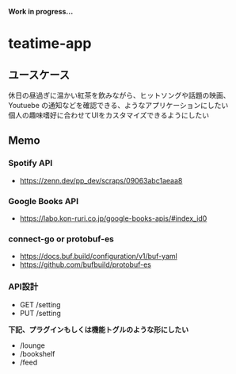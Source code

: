 **Work in progress...**
# teatime-app
## ユースケース
休日の昼過ぎに温かい紅茶を飲みながら、ヒットソングや話題の映画、Youtuebe の通知などを確認できる、ようなアプリケーションにしたい  
個人の趣味嗜好に合わせてUIをカスタマイズできるようにしたい

## Memo
### Spotify API
- https://zenn.dev/pp_dev/scraps/09063abc1aeaa8
### Google Books API
- https://labo.kon-ruri.co.jp/google-books-apis/#index_id0
### connect-go or protobuf-es
- https://docs.buf.build/configuration/v1/buf-yaml
- https://github.com/bufbuild/protobuf-es

### API設計
- GET /setting
- PUT /setting

**下記、プラグインもしくは機能トグルのような形にしたい**
- /lounge
- /bookshelf
- /feed
